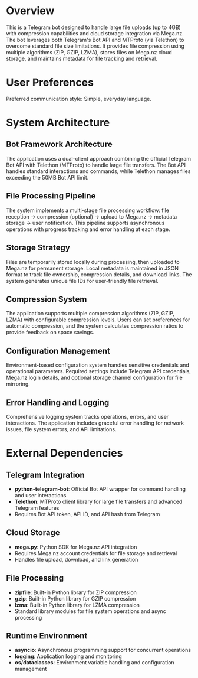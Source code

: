 # Overview

This is a Telegram bot designed to handle large file uploads (up to 4GB) with compression capabilities and cloud storage integration via Mega.nz. The bot leverages both Telegram's Bot API and MTProto (via Telethon) to overcome standard file size limitations. It provides file compression using multiple algorithms (ZIP, GZIP, LZMA), stores files on Mega.nz cloud storage, and maintains metadata for file tracking and retrieval.

# User Preferences

Preferred communication style: Simple, everyday language.

# System Architecture

## Bot Framework Architecture
The application uses a dual-client approach combining the official Telegram Bot API with Telethon (MTProto) to handle large file transfers. The Bot API handles standard interactions and commands, while Telethon manages files exceeding the 50MB Bot API limit.

## File Processing Pipeline
The system implements a multi-stage file processing workflow: file reception → compression (optional) → upload to Mega.nz → metadata storage → user notification. This pipeline supports asynchronous operations with progress tracking and error handling at each stage.

## Storage Strategy
Files are temporarily stored locally during processing, then uploaded to Mega.nz for permanent storage. Local metadata is maintained in JSON format to track file ownership, compression details, and download links. The system generates unique file IDs for user-friendly file retrieval.

## Compression System
The application supports multiple compression algorithms (ZIP, GZIP, LZMA) with configurable compression levels. Users can set preferences for automatic compression, and the system calculates compression ratios to provide feedback on space savings.

## Configuration Management
Environment-based configuration system handles sensitive credentials and operational parameters. Required settings include Telegram API credentials, Mega.nz login details, and optional storage channel configuration for file mirroring.

## Error Handling and Logging
Comprehensive logging system tracks operations, errors, and user interactions. The application includes graceful error handling for network issues, file system errors, and API limitations.

# External Dependencies

## Telegram Integration
- **python-telegram-bot**: Official Bot API wrapper for command handling and user interactions
- **Telethon**: MTProto client library for large file transfers and advanced Telegram features
- Requires Bot API token, API ID, and API hash from Telegram

## Cloud Storage
- **mega.py**: Python SDK for Mega.nz API integration
- Requires Mega.nz account credentials for file storage and retrieval
- Handles file upload, download, and link generation

## File Processing
- **zipfile**: Built-in Python library for ZIP compression
- **gzip**: Built-in Python library for GZIP compression  
- **lzma**: Built-in Python library for LZMA compression
- Standard library modules for file system operations and async processing

## Runtime Environment
- **asyncio**: Asynchronous programming support for concurrent operations
- **logging**: Application logging and monitoring
- **os/dataclasses**: Environment variable handling and configuration management